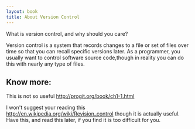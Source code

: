 ```yaml
---
layout: book
title: About Version Control 
---
```


What is version control, and why should you care? 

Version control is a system that records changes to a file or set of files
over time so that you can recall specific versions later. As a programmer, you
usually want to control software source code,though in reality you can do this
with nearly any type of files.

## Know more:

This is not so useful <http://progit.org/book/ch1-1.html>

I won't suggest your reading this
<http://en.wikipedia.org/wiki/Revision_control>
though it is actually useful. Have this, and read this later, if you find it
is too difficult for you.
